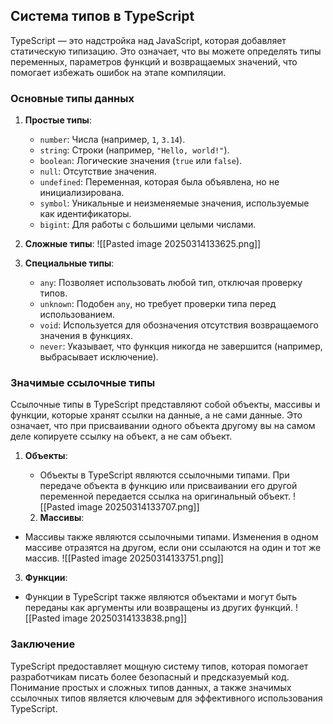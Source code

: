 ## Система типов в TypeScript

TypeScript — это надстройка над JavaScript, которая добавляет статическую типизацию. Это означает, что вы можете определять типы переменных, параметров функций и возвращаемых значений, что помогает избежать ошибок на этапе компиляции.

### Основные типы данных

1. **Простые типы**:
    
    - `number`: Числа (например, `1`, `3.14`).
    - `string`: Строки (например, `"Hello, world!"`).
    - `boolean`: Логические значения (`true` или `false`).
    - `null`: Отсутствие значения.
    - `undefined`: Переменная, которая была объявлена, но не инициализирована.
    - `symbol`: Уникальные и неизменяемые значения, используемые как идентификаторы.
    - `bigint`: Для работы с большими целыми числами.
2. **Сложные типы**:
![[Pasted image 20250314133625.png]]
3. **Специальные типы**:
    
    - `any`: Позволяет использовать любой тип, отключая проверку типов.
    - `unknown`: Подобен `any`, но требует проверки типа перед использованием.
    - `void`: Используется для обозначения отсутствия возвращаемого значения в функциях.
    - `never`: Указывает, что функция никогда не завершится (например, выбрасывает исключение).

### Значимые ссылочные типы

Ссылочные типы в TypeScript представляют собой объекты, массивы и функции, которые хранят ссылки на данные, а не сами данные. Это означает, что при присваивании одного объекта другому вы на самом деле копируете ссылку на объект, а не сам объект.

1. **Объекты**:
    
    - Объекты в TypeScript являются ссылочными типами. При передаче объекта в функцию или присваивании его другой переменной передается ссылка на оригинальный объект.
 ![[Pasted image 20250314133707.png]]
    2. **Массивы**:

- Массивы также являются ссылочными типами. Изменения в одном массиве отразятся на другом, если они ссылаются на один и тот же массив.
 ![[Pasted image 20250314133751.png]]
3. **Функции**:

- Функции в TypeScript также являются объектами и могут быть переданы как аргументы или возвращены из других функций.
 ![[Pasted image 20250314133838.png]]
### Заключение

TypeScript предоставляет мощную систему типов, которая помогает разработчикам писать более безопасный и предсказуемый код. Понимание простых и сложных типов данных, а также значимых ссылочных типов является ключевым для эффективного использования TypeScript.